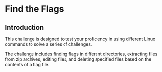 # Find the Flags

## Introduction

This challenge is designed to test your proficiency in using different Linux commands to solve a series of challenges.

The challenge includes finding flags in different directories, extracting files from zip archives, editing files, and deleting specified files based on the contents of a flag file.
